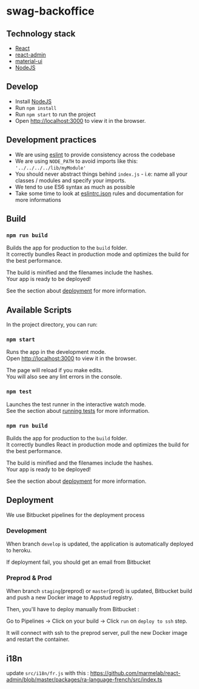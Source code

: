 # swag-backoffice

## Technology stack

- [React](https://reactjs.org/)
- [react-admin](https://marmelab.com/react-admin/)
- [material-ui](https://material-ui.com/)
- [NodeJS](https://nodejs.org/en/)

## Develop

- Install [NodeJS](https://nodejs.org/en/)
- Run `npm install`
- Run `npm start` to run the project
- Open [http://localhost:3000](http://localhost:3000) to view it in the browser.

## Development practices

- We are using [eslint](https://eslint.org/) to provide consistency across the codebase
- We are using `NODE_PATH` to avoid imports like this: `'../../../../lib/myModule'`
- You should never abstract things behind `index.js` - i.e: name all your classes / modules and specify your imports.
- We tend to use ES6 syntax as much as possible
- Take some time to look at [eslintrc.json](./eslintrc.json) rules and documentation for more informations

## Build

### `npm run build`

Builds the app for production to the `build` folder.<br>
It correctly bundles React in production mode and optimizes the build for the best performance.

The build is minified and the filenames include the hashes.<br>
Your app is ready to be deployed!

See the section about [deployment](https://facebook.github.io/create-react-app/docs/deployment) for more information.

## Available Scripts

In the project directory, you can run:

### `npm start`

Runs the app in the development mode.<br>
Open [http://localhost:3000](http://localhost:3000) to view it in the browser.

The page will reload if you make edits.<br>
You will also see any lint errors in the console.

### `npm test`

Launches the test runner in the interactive watch mode.<br>
See the section about [running tests](https://facebook.github.io/create-react-app/docs/running-tests) for more information.

### `npm run build`

Builds the app for production to the `build` folder.<br>
It correctly bundles React in production mode and optimizes the build for the best performance.

The build is minified and the filenames include the hashes.<br>
Your app is ready to be deployed!

See the section about [deployment](https://facebook.github.io/create-react-app/docs/deployment) for more information.

## Deployment

We use Bitbucket pipelines for the deployment process

### Development

When branch ``develop`` is updated, the application is automatically deployed to heroku.

If deployment fail, you should get an email from Bitbucket

### Preprod & Prod

When branch ``staging``(preprod) or ``master``(prod) is updated, Bitbucket build and push a new Docker image to Appstud registry.

Then, you'll have to deploy manually from Bitbucket :

Go to Pipelines -> Click on your build -> Click `run` on `deploy to ssh` step.

It will connect with ssh to the preprod server, pull the new Docker image and restart the container.


## i18n
update `src/i18n/fr.js` with this :
https://github.com/marmelab/react-admin/blob/master/packages/ra-language-french/src/index.ts
